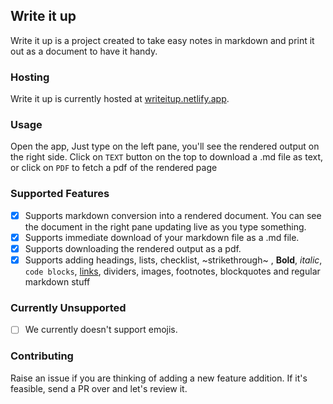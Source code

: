## Write it up

Write it up is a project created to take easy notes in markdown and print it out as a document to have it handy.

### Hosting

Write it up is currently hosted at [writeitup.netlify.app](https://writeitup.netlify.app/).

### Usage

Open the app, Just type on the left pane, you'll see the rendered output on the right side. Click on `TEXT` button on the top to download a .md file as text, or click on `PDF` to fetch a pdf of the rendered page

### Supported Features

- [x] Supports markdown conversion into a rendered document. You can see the document in the right pane updating live as you type something.
- [x] Supports immediate download of your markdown file as a .md file.
- [x] Supports downloading the rendered output as a pdf.
- [x] Supports adding headings, lists, checklist, ~strikethrough~ , **Bold**, _italic_, `code blocks`, [links](https://writeitup.netlify.app/), dividers, images, footnotes, blockquotes and regular markdown stuff

### Currently Unsupported

- [ ] We currently doesn't support emojis.

### Contributing

Raise an issue if you are thinking of adding a new feature addition. If it's feasible, send a PR over and let's review it.
